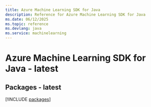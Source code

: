 ```yaml
---
title: Azure Machine Learning SDK for Java
description: Reference for Azure Machine Learning SDK for Java
ms.date: 06/12/2025
ms.topic: reference
ms.devlang: java
ms.service: machinelearning
---
```

# Azure Machine Learning SDK for Java - latest
## Packages - latest
[!INCLUDE [packages](machine-learning-index.md)]